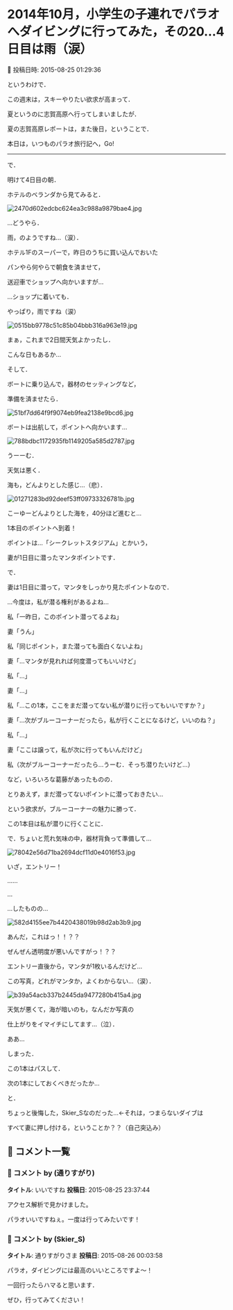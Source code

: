 # 2014年10月，小学生の子連れでパラオへダイビングに行ってみた，その20…4日目は雨（涙）

📅 投稿日時: 2015-08-25 01:29:36

というわけで．


この週末は，スキーやりたい欲求が高まって．


夏というのに志賀高原へ行ってしまいましたが．


夏の志賀高原レポートは，また後日，ということで．





本日は，いつものパラオ旅行記へ，Go!


---





で．


明けて4日目の朝．





ホテルのベランダから見てみると．




![2470d602edcbc624ea3c988a9879bae4.jpg](images/2470d602edcbc624ea3c988a9879bae4.jpg)




…どうやら．


雨，のようですね…（涙）．





ホテル1Fのスーパーで，昨日のうちに買い込んでおいた


パンやら何やらで朝食を済ませて，


送迎車でショップへ向かいますが…





…ショップに着いても．


やっぱり，雨ですね（涙）




![0515bb9778c51c85b04bbb316a963e19.jpg](images/0515bb9778c51c85b04bbb316a963e19.jpg)




まぁ，これまで2日間天気よかったし．


こんな日もあるか…





そして．


ボートに乗り込んで，器材のセッティングなど，


準備を済ませたら．




![51bf7dd64f9f9074eb9fea2138e9bcd6.jpg](images/51bf7dd64f9f9074eb9fea2138e9bcd6.jpg)




ボートは出航して，ポイントへ向かいます…




![788bdbc1172935fb1149205a585d2787.jpg](images/788bdbc1172935fb1149205a585d2787.jpg)




うーーむ．


天気は悪く．


海も，どんよりとした感じ…（悲）．




![01271283bd92deef53ff09733326781b.jpg](images/01271283bd92deef53ff09733326781b.jpg)




こーゆーどんよりとした海を，40分ほど進むと…


1本目のポイントへ到着！


ポイントは…「シークレットスタジアム」とかいう，


妻が1日目に潜ったマンタポイントです．





で．


妻は1日目に潜って，マンタをしっかり見たポイントなので．


…今度は，私が潜る権利があるよね…





私「一昨日，このポイント潜ってるよね」





妻「うん」





私「同じポイント，また潜っても面白くないよね」





妻「…マンタが見れれば何度潜ってもいいけど」





私「…」





妻「…」





私「…この1本，ここをまだ潜ってない私が潜りに行ってもいいですか？」





妻「…次がブルーコーナーだったら，私が行くことになるけど，いいのね？」





私「…」





妻「ここは譲って，私が次に行ってもいんだけど」





私（次がブルーコーナーだったら…うーむ．そっち潜りたいけど…）





など，いろいろな葛藤があったものの．


とりあえず，まだ潜ってないポイントに潜っておきたい…


という欲求が，ブルーコーナーの魅力に勝って．


この1本目は私が潜りに行くことに．





で．ちょいと荒れ気味の中，器材背負って準備して…




![78042e56d71ba2694dcf11d0e4016f53.jpg](images/78042e56d71ba2694dcf11d0e4016f53.jpg)







いざ，エントリー！


……


…


…したものの…




![582d4155ee7b4420438019b98d2ab3b9.jpg](images/582d4155ee7b4420438019b98d2ab3b9.jpg)




あんだ，これはっ！！？？


ぜんぜん透明度が悪いんですがっ！？？





エントリー直後から，マンタが1枚いるんだけど…


この写真，どれがマンタか，よくわからない…（涙）．




![b39a54acb337b2445da9477280b415a4.jpg](images/b39a54acb337b2445da9477280b415a4.jpg)




天気が悪くて，海が暗いのも，なんだか写真の


仕上がりをイマイチにしてます…（泣）．





ああ…


しまった．


この1本はパスして．


次の1本にしておくべきだったか…





と．


ちょっと後悔した，Skier_Sなのだった…←それは，つまらないダイブは


すべて妻に押し付ける，ということか？？（自己突込み）

## 💬 コメント一覧

### 💬 コメント by (通りすがり)
**タイトル**: いいですね
**投稿日**: 2015-08-25 23:37:44

アクセス解析で見かけました。

パラオいいですねぇ。一度は行ってみたいです！

### 💬 コメント by (Skier_S)
**タイトル**: 通りすがりさま
**投稿日**: 2015-08-26 00:03:58

パラオ，ダイビングには最高のいいところですよ～！

一回行ったらハマると思います．

ぜひ，行ってみてください！

